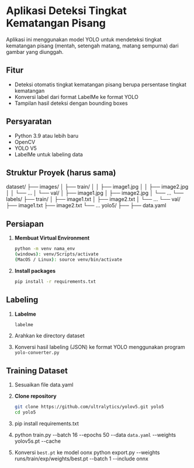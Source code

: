 # Aplikasi Deteksi Tingkat Kematangan Pisang

Aplikasi ini menggunakan model YOLO untuk mendeteksi tingkat kematangan pisang (mentah, setengah matang, matang sempurna) dari gambar yang diunggah. 

## Fitur
- Deteksi otomatis tingkat kematangan pisang berupa persentase tingkat kematangan
- Konversi label dari format LabelMe ke format YOLO
- Tampilan hasil deteksi dengan bounding boxes

## Persyaratan
- Python 3.9 atau lebih baru
- OpenCV
- YOLO V5
- LabelMe untuk labeling data

## Struktur Proyek (harus sama)
dataset/
├── images/
│   ├── train/
│   │   ├── image1.jpg
│   │   ├── image2.jpg
│   │   └── ...
│   └── val/
│       ├── image1.jpg
│       ├── image2.jpg
│       └── ...
└── labels/
    ├── train/
    │   ├── image1.txt
    │   ├── image2.txt
    │   └── ...
    └── val/
        ├── image1.txt
        ├── image2.txt
        └── ...
yolo5/
├──
├── data.yaml
## Persiapan
1. **Membuat Virtual Environment**
    ```bash
    python -m venv nama_env
    (windows): venv/Scripts/activate
    (MacOS / Linux): source venv/bin/activate

2. **Install packages**
    ```bash
    pip install -r requirements.txt

## Labeling
1. **Labelme**
    ```bash
    labelme

2. Arahkan ke directory dataset

3. Konversi hasil labeling (JSON) ke format YOLO menggunakan program `yolo-converter.py`

## Training Dataset
1. Sesuaikan file data.yaml

2. **Clone repository**
   ```bash
   git clone https://github.com/ultralytics/yolov5.git yolo5
   cd yolo5

3. pip install requirements.txt

4. python train.py --batch 16 --epochs 50 --data `data.yaml` --weights yolov5s.pt --cache

5. Konversi `best.pt` ke model oonx 
   python export.py --weights runs/train/exp/weights/best.pt --batch 1 --include onnx


